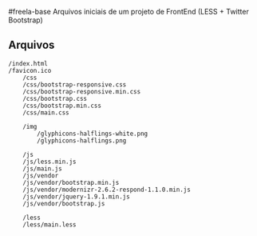 #freela-base
Arquivos iniciais de um projeto de FrontEnd (LESS + Twitter Bootstrap)


## Arquivos

	/index.html
	/favicon.ico
    	/css
    	/css/bootstrap-responsive.css
    	/css/bootstrap-responsive.min.css
    	/css/bootstrap.css
    	/css/bootstrap.min.css
    	/css/main.css
			
		/img
			/glyphicons-halflings-white.png
			/glyphicons-halflings.png
		
		/js
      	/js/less.min.js
		/js/main.js		
		/js/vendor
		/js/vendor/bootstrap.min.js
		/js/vendor/modernizr-2.6.2-respond-1.1.0.min.js
		/js/vendor/jquery-1.9.1.min.js
        /js/vendor/bootstrap.js

		/less
		/less/main.less

